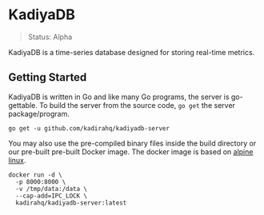 # KadiyaDB

> Status: Alpha

KadiyaDB is a time-series database designed for storing real-time metrics.

## Getting Started

KadiyaDB is written in Go and like many Go programs, the server is go-gettable.
To build the server from the source code, `go get` the server package/program.

```shell
go get -u github.com/kadirahq/kadiyadb-server
```

You may also use the pre-compiled binary files inside the build directory or
our pre-built pre-built Docker image. The docker image is based on [alpine linux](http://www.alpinelinux.org/).

``` shell
docker run -d \
  -p 8000:8000 \
  -v /tmp/data:/data \
  --cap-add=IPC_LOCK \
  kadirahq/kadiyadb-server:latest
```
